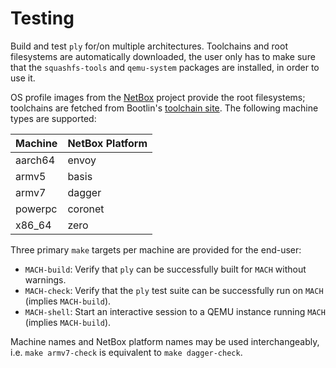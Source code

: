 Testing
=======

Build and test `ply` for/on multiple architectures. Toolchains and
root filesystems are automatically downloaded, the user only has to
make sure that the `squashfs-tools` and `qemu-system` packages are
installed, in order to use it.

OS profile images from the [NetBox][1] project provide the root
filesystems; toolchains are fetched from Bootlin's [toolchain
site][2]. The following machine types are supported:

| Machine | NetBox Platform |
|---------|-----------------|
| aarch64 | envoy           |
| armv5   | basis           |
| armv7   | dagger          |
| powerpc | coronet         |
| x86_64  | zero            |

Three primary `make` targets per machine are provided for the
end-user:

- `MACH-build`: Verify that `ply` can be successfully built for `MACH`
  without warnings.
- `MACH-check`: Verify that the `ply` test suite can be successfully
  run on `MACH` (implies `MACH-build`).
- `MACH-shell`: Start an interactive session to a QEMU instance
  running `MACH` (implies `MACH-build`).

Machine names and NetBox platform names may be used interchangeably,
i.e. `make armv7-check` is equivalent to `make dagger-check`.

[1]: https://github.com/westermo/netbox
[2]: https://toolchains.bootlin.com
